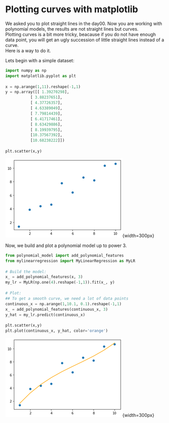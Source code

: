 # Plotting curves with matplotlib

We asked you to plot straight lines in the day00. Now you are working with polynomial models, the results are not straight lines but curves.   
Plotting curves is a bit more tricky, beacause if you do not have enough data point, you will get an ugly succession of little straight lines instead of a curve.  
Here is a way to do it.  

Lets begin with a simple dataset:

```python
import numpy as np
import matplotlib.pyplot as plt

x = np.arange(1,11).reshape(-1,1)
y = np.array([[ 1.39270298],
           [ 3.88237651],
           [ 4.37726357],
           [ 4.63389049],
           [ 7.79814439],
           [ 6.41717461],
           [ 8.63429886],
           [ 8.19939795],
           [10.37567392],
           [10.68238222]])

plt.scatter(x,y)
```
![titre](../assets/ex12_data.png){width=300px}

Now, we build and plot a polynomial model up to power 3.

```python
from polynomial_model import add_polynomial_features
from mylinearregression import MyLinearRegression as MyLR

# Build the model:
x_ = add_polynomial_features(x, 3)
my_lr = MyLR(np.one(4).reshape(-1,1)).fit(x_, y)

# Plot:
## To get a smooth curve, we need a lot of data points
continuous_x = np.arange(1,10.1, 0.1).reshape(-1,1)
x_ = add_polynomial_features(continuous_x, 3)
y_hat = my_lr.predict(continuous_x)

plt.scatter(x,y)
plt.plot(continuous_x, y_hat, color='orange')
```
![titre](../assets/ex12_plot.png){width=300px}
